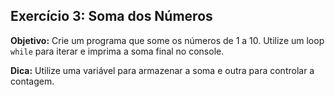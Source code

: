 ## Exercício 3: Soma dos Números 
 **Objetivo:** Crie um programa que some os números de 1 a 10. Utilize um loop `while` para iterar e imprima a soma final no console. 

  

**Dica:** Utilize uma variável para armazenar a soma e outra para controlar a contagem. 